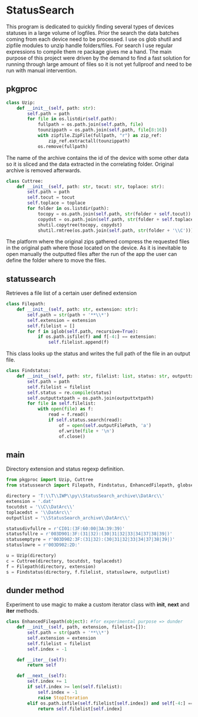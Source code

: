 
# StatusSearch
This program is dedicated to quickly finding several types of devices statuses in a large volume of logfiles. Prior the search the data batches coming from each device need to be processed. I use os glob shutil and zipfile modules to unzip handle folders/files. For search I use regular expressions to compile them re package gives me a hand. The main purpose of this project were driven by the demand to find a fast solution for running through large amount of files so it is not yet fullproof and need to be run with manual intervention.
## pkgproc
```python
class Uzip:
    def __init__(self, path: str):
        self.path = path
        for file in os.listdir(self.path):
            fullpath = os.path.join(self.path, file)
            tounzippath = os.path.join(self.path, file[8:16])
            with zipfile.ZipFile(fullpath, "r") as zip_ref:
                zip_ref.extractall(tounzippath)
            os.remove(fullpath)
```
The name of the archive contains the id of the device with some other data so it is sliced and the data extracted in the correlating folder. Original archive is removed afterwards.
```python
class Cuttree:
    def __init__(self, path: str, tocut: str, toplace: str):
        self.path = path
        self.tocut = tocut
        self.toplace = toplace
        for folder in os.listdir(path):
            tocopy = os.path.join(self.path, str(folder + self.tocut))
            copydst = os.path.join(self.path, str(folder + self.toplace))
            shutil.copytree(tocopy, copydst)
            shutil.rmtree(os.path.join(self.path, str(folder + '\\C')))
```
The platform where the original zips gathered compress the requested files in the original path where those located on the device. As it is inevitable to open manually the outputted files after the run of the app the user can define the folder where to move the files.
## statussearch
Retrieves a file list of a certain user defined extension
```python
class Filepath:
    def __init__(self, path: str, extension: str):
        self.path = str(path + '**\\*')
        self.extension = extension
        self.filelist = []
        for f in iglob(self.path, recursive=True):
            if os.path.isfile(f) and f[-4:] == extension:
                self.filelist.append(f)
```
This class looks up the status and writes the full path of the file in an output file.
```python
class Findstatus:
    def __init__(self, path: str, filelist: list, status: str, outputtxtpath: str):
        self.path = path
        self.filelist = filelist
        self.status = re.compile(status)
        self.outputtxtpath = os.path.join(outputtxtpath)
        for file in self.filelist:
            with open(file) as f:
                read = f.read()
                if self.status.search(read):
                    of = open(self.outputFilePath, 'a')
                    of.write(file + '\n')
                    of.close()
```
## main
Directory extension and status regexp definition.
```python
from pkgproc import Uzip, Cuttree
from statussearch import Filepath, Findstatus, EnhancedFilepath, globsearch

directory = 'T:\\T\\IWP\\py\\StatusSearch_archive\\DatArc\\'
extension = '.dat'
tocutdst = '\\C\\DatArc\\'
toplacedst = '\\DatArc\\'
outputlist = '\\StatusSearch_archive\\DatArc\\'

statusdivfullre = r'CI01:(3F:60:00|3A:39:39)'
statusfullre = r'003D901:3F:(31|32):(30|31|32|33|34|37|38|39|)'
statusemptyre = r'003D902:3F:(31|32):(30|31|32|33|34|37|38|39|)'
statuslowre = r'003D902:2D:'

u = Uzip(directory)
c = Cuttree(directory, tocutdst, toplacedst)
f = Filepath(directory, extension)
s = Findstatus(directory, f.filelist, statuslowre, outputlist)
```
## dunder method
Experiment to use magic to make a custom iterator class with __init__, __next__ and __iter__ methods.
```python
class EnhancedFilepath(object): #for experimental purpose => dunder
    def __init__(self, path, extension, filelist=[]):
        self.path = str(path + '**\\*')
        self.extension = extension
        self.filelist = filelist
        self.index = -1

    def __iter__(self):
        return self

    def __next__(self):
        self.index += 1
        if self.index >= len(self.filelist):
            self.index = -1
            raise StopIteration
        elif os.path.isfile(self.filelist[self.index]) and self[-4:] == self.extension:
            return self.filelist[self.index]
```
